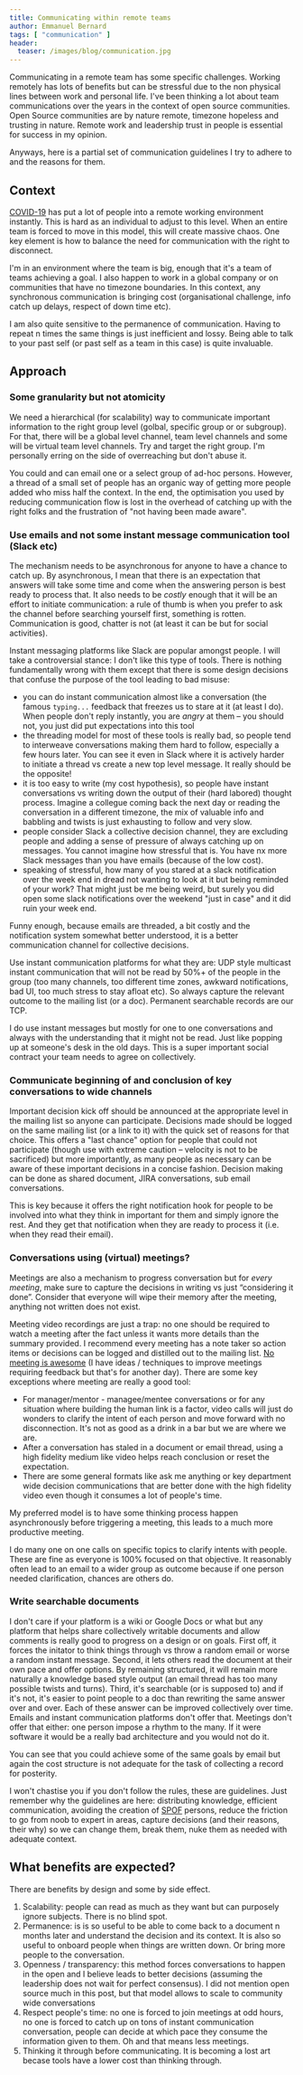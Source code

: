 ```yaml
---
title: Communicating within remote teams
author: Emmanuel Bernard
tags: [ "communication" ]
header:
  teaser: /images/blog/communication.jpg
---
```

Communicating in a remote team has some specific challenges.
Working remotely has lots of benefits but can be stressful due to the non physical lines between work and personal life.
I've been thinking a lot about team communications over the years in the context of open source communities.
Open Source communities are by nature remote, timezone hopeless and trusting in nature.
Remote work and leadership trust in people is essential for success in my opinion.

Anyways, here is a partial set of communication guidelines I try to adhere to and the reasons for them.

## Context

[COVID-19](https://en.wikipedia.org/wiki/COVID-19_pandemic) has put a lot of people into a remote working environment instantly.
This is hard as an individual to adjust to this level.
When an entire team is forced to move in this model, this will create massive chaos.
One key element is how to balance the need for communication with the right to disconnect.

I'm in an environment where the team is big, enough that it's a team of teams achieving a goal.
I also happen to work in a global company or on communities that have no timezone boundaries.
In this context, any synchronous communication is bringing cost (organisational challenge, info catch up delays, respect of down time etc).

I am also quite sensitive to the permanence of communication.
Having to repeat n times the same things is just inefficient and lossy.
Being able to talk to your past self (or past self as a team in this case) is quite invaluable.

## Approach

### Some granularity but not atomicity

We need a hierarchical (for scalability) way to communicate important information to the right group level (golbal, specific group or or subgroup).
For that, there will be a global level channel, team level channels and some will be virtual team level channels.
Try and target the right group.
I'm personally erring on the side of overreaching but don't abuse it.

You could and can email one or a select group of ad-hoc persons.
However, a thread of a small set of people has an organic way of getting more people added who miss half the context.
In the end, the optimisation you used by reducing communication flow is lost in the overhead of catching up with the right folks and the frustration of "not having been made aware".

### Use emails and not some instant message communication tool (Slack etc)

The mechanism needs to be asynchronous for anyone to have a chance to catch up.
By asynchronous, I mean that there is an expectation that answers will take some time and come when the answering person is best ready to process that.
It also needs to be _costly_ enough that it will be an effort to initiate communication: a rule of thumb is when you prefer to ask the channel before searching yourself first, something is rotten.
Communication is good, chatter is not (at least it can be but for social activities).

Instant messaging platforms like Slack are popular amongst people.
I will take a controversial stance: I don't like this type of tools.
There is nothing fundamentally wrong with them except that there is some design decisions that confuse the purpose of the tool leading to bad misuse:

* you can do instant communication almost like a conversation (the famous `typing...` feedback that freezes us to stare at it (at least I do). When people don't reply instantly, you are *angry* at them – you should not, you just did put expectations into this tool
* the threading model for most of these tools is really bad, so people tend to interweave conversations making them hard to follow, especially a few hours later. You can see it even in Slack where it is actively harder to initiate a thread vs create a new top level message. It really should be the opposite!
* it is too easy to write (my cost hypothesis), so people have instant conversations vs writing down the output of their (hard labored) thought process. Imagine a collegue coming back the next day or reading the conversation in a different timezone, the mix of valuable info and babbling and twists is just exhausting to follow and very slow.
* people consider Slack a collective decision channel, they are excluding people and adding a sense of pressure of always catching up on messages. You cannot imagine how stressful that is. You have nx more Slack messages than you have emails (because of the low cost).
* speaking of stressful, how many of you stared at a slack notification over the week end in dread not wanting to look at it but being reminded of your work? That might just be me being weird, but surely you did open some slack notifications over the weekend "just in case" and it did ruin your week end.

Funny enough, because emails are threaded, a bit costly and the notification system somewhat better understood, it is a better communication channel for collective decisions.

Use instant communication platforms for what they are: UDP style multicast instant communication that will not be read by 50%+ of the people in the group (too many channels, too different time zones, awkward notifications, bad UI, too much stress to stay afloat etc).
So always capture the relevant outcome to the mailing list (or a doc).
Permanent searchable records are our TCP.

I do use instant messages but mostly for one to one conversations and always with the understanding that it might not be read.
Just like popping up at someone's desk in the old days.
This is a super important social contract your team needs to agree on collectively.

### Communicate beginning of and conclusion of key conversations to wide channels

Important decision kick off should be announced at the appropriate level in the mailing list so anyone can participate.
Decisions made should be logged on the same mailing list (or a link to it) with the quick set of reasons for that choice.
This offers a "last chance" option for people that could not participate (though use with extreme caution – velocity is not to be sacrificed) but more importantly, as many people as necessary can be aware of these important decisions in a concise fashion.
Decision making can be done as shared document, JIRA conversations, sub email conversations.

This is key because it offers the right notification hook for people to be involved into what they think in important for them and simply ignore the rest.
And they get that notification when they are ready to process it (i.e. when they read their email).

### Conversations using (virtual) meetings?

Meetings are also a mechanism to progress conversation but for *every meeting*, make sure to capture the decisions in writing vs just “considering it done”.
Consider that everyone will wipe their memory after the meeting, anything not written does not exist.

Meeting video recordings are just a trap: no one should be required to watch a meeting after the fact unless it wants more details than the summary provided.
I recommend every meeting has a note taker so action items or decisions can be logged and distilled out to the mailing list.
[No meeting is awesome](https://emmanuelbernard.com/blog/2010/05/04/no-meeting-always-beats-meeting/) (I have ideas / techniques to improve meetings requiring feedback but that's for another day).
There are some key exceptions where meeting are really a good tool:

* For manager/mentor - managee/mentee conversations or for any situation where building the human link is a factor, video calls will just do wonders to clarify the intent of each person and move forward with no disconnection. It's not as good as a drink in a bar but we are where we are.
* After a conversation has staled in a document or email thread, using a high fidelity medium like video helps reach conclusion or reset the expectation.
* There are some general formats like ask me anything or key department wide decision communications that are better done with the high fidelity video even though it consumes a lot of people's time.

My preferred model is to have some thinking process happen asynchronously before triggering a meeting, this leads to a much more productive meeting.

I do many one on one calls on specific topics to clarify intents with people.
These are fine as everyone is 100% focused on that objective.
It reasonably often lead to an email to a wider group as outcome because if one person needed clarification, chances are others do.

### Write searchable documents

I don't care if your platform is a wiki or Google Docs or what but any platform that helps share collectively writable documents and allow comments is really good to progress on a design or on goals.
First off, it forces the initator to think things through vs throw a random email or worse a random instant message.
Second, it lets others read the document at their own pace and offer options.
By remaining structured, it will remain more naturally a knowledge based style output (an email thread has too many possible twists and turns).
Third, it's searchable (or is supposed to) and if it's not, it's easier to point people to a doc than rewriting the same answer over and over.
Each of these answer can be improved collectively over time.
Emails and instant communication platforms don't offer that.
Meetings don't offer that either: one person impose a rhythm to the many.
If it were software it would be a really bad architecture and you would not do it.

You can see that you could achieve some of the same goals by email but again the cost structure is not adequate for the task of collecting a record for posterity.

I won't chastise you if you don't follow the rules, these are guidelines.
Just remember why the guidelines are here: distributing knowledge, efficient communication, avoiding the creation of [SPOF](https://en.wikipedia.org/wiki/Single_point_of_failure) persons, reduce the friction to go from noob to expert in areas, capture decisions (and their reasons, their why) so we can change them, break them, nuke them as needed with adequate context.

## What benefits are expected?
There are benefits by design and some by side effect.

1. Scalability: people can read as much as they want but can purposely ignore subjects. There is no blind spot.
2. Permanence: is is so useful to be able to come back to a document n months later and understand the decision and its context. It is also so useful to onboard people when things are written down. Or bring more people to the conversation.
3. Openness / transparency: this method forces conversations to happen in the open and I believe leads to better decisions (assuming the leadership does not wait for perfect consensus). I did not mention open source much in this post, but that model allows to scale to community wide conversations
4. Respect people's time: no one is forced to join meetings at odd hours, no one is forced to catch up on tons of instant communication conversation, people can decide at which pace they consume the information given to them. Oh and that means less meetings.
4. Thinking it through before communicating. It is becoming a lost art becase tools have a lower cost than thinking through.
